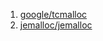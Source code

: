  1. [google/tcmalloc](https://github.com/google/tcmalloc)
 2. [jemalloc/jemalloc](https://github.com/jemalloc/jemalloc)
